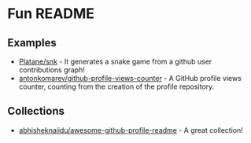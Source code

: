 # Fun README

## Examples
- [Platane/snk](https://github.com/Platane/snk) - It generates a snake game from a github user contributions graph!
- [antonkomarev/github-profile-views-counter](https://github.com/antonkomarev/github-profile-views-counter) - A GitHub profile views counter, counting from the creation of the profile repository.

## Collections
- [abhisheknaiidu/awesome-github-profile-readme](https://github.com/abhisheknaiidu/awesome-github-profile-readme?tab=readme-ov-file) - A great collection!
